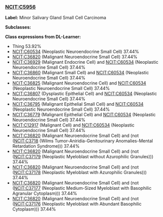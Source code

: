 
### [NCIT:C5956](http://purl.obolibrary.org/obo/NCIT_C5956)
**Label:** Minor Salivary Gland Small Cell Carcinoma

**Subclasses:** 

**Class expressions from DL-Learner:**

- Thing 53.92%
- [NCIT:C60534](http://purl.obolibrary.org/obo/NCIT_C60534) (Neoplastic Neuroendocrine Small Cell) 37.44%
- [NCIT:C36820](http://purl.obolibrary.org/obo/NCIT_C36820) (Malignant Neuroendocrine Small Cell) 37.44%
- [NCIT:C36929](http://purl.obolibrary.org/obo/NCIT_C36929) (Malignant Endocrine Cell) and [NCIT:C60534](http://purl.obolibrary.org/obo/NCIT_C60534) (Neoplastic Neuroendocrine Small Cell) 37.44%
- [NCIT:C36860](http://purl.obolibrary.org/obo/NCIT_C36860) (Malignant Small Cell) and [NCIT:C60534](http://purl.obolibrary.org/obo/NCIT_C60534) (Neoplastic Neuroendocrine Small Cell) 37.44%
- [NCIT:C36825](http://purl.obolibrary.org/obo/NCIT_C36825) (Malignant Neuroendocrine Cell) and [NCIT:C60534](http://purl.obolibrary.org/obo/NCIT_C60534) (Neoplastic Neuroendocrine Small Cell) 37.44%
- [NCIT:C36807](http://purl.obolibrary.org/obo/NCIT_C36807) (Dysplastic Epithelial Cell) and [NCIT:C60534](http://purl.obolibrary.org/obo/NCIT_C60534) (Neoplastic Neuroendocrine Small Cell) 37.44%
- [NCIT:C36795](http://purl.obolibrary.org/obo/NCIT_C36795) (Malignant Epithelial Small Cell) and [NCIT:C60534](http://purl.obolibrary.org/obo/NCIT_C60534) (Neoplastic Neuroendocrine Small Cell) 37.44%
- [NCIT:C36779](http://purl.obolibrary.org/obo/NCIT_C36779) (Malignant Epithelial Cell) and [NCIT:C60534](http://purl.obolibrary.org/obo/NCIT_C60534) (Neoplastic Neuroendocrine Small Cell) 37.44%
- [NCIT:C12917](http://purl.obolibrary.org/obo/NCIT_C12917) (Malignant Cell) and [NCIT:C60534](http://purl.obolibrary.org/obo/NCIT_C60534) (Neoplastic Neuroendocrine Small Cell) 37.44%
- [NCIT:C36820](http://purl.obolibrary.org/obo/NCIT_C36820) (Malignant Neuroendocrine Small Cell) and (not ([NCIT:C3718](http://purl.obolibrary.org/obo/NCIT_C3718) (Wilms Tumor-Aniridia-Genitourinary Anomalies-Mental Retardation Syndrome))) 37.44%
- [NCIT:C36820](http://purl.obolibrary.org/obo/NCIT_C36820) (Malignant Neuroendocrine Small Cell) and (not ([NCIT:C37179](http://purl.obolibrary.org/obo/NCIT_C37179) (Neoplastic Myeloblast without Azurophilic Granules))) 37.44%
- [NCIT:C36820](http://purl.obolibrary.org/obo/NCIT_C36820) (Malignant Neuroendocrine Small Cell) and (not ([NCIT:C37178](http://purl.obolibrary.org/obo/NCIT_C37178) (Neoplastic Myeloblast with Azurophilic Granules))) 37.44%
- [NCIT:C36820](http://purl.obolibrary.org/obo/NCIT_C36820) (Malignant Neuroendocrine Small Cell) and (not ([NCIT:C37177](http://purl.obolibrary.org/obo/NCIT_C37177) (Neoplastic Medium-Sized Myeloblast with Basophilic Agranular Cytoplasm))) 37.44%
- [NCIT:C36820](http://purl.obolibrary.org/obo/NCIT_C36820) (Malignant Neuroendocrine Small Cell) and (not ([NCIT:C37176](http://purl.obolibrary.org/obo/NCIT_C37176) (Neoplastic Myeloblast with Abundant Basophilic Cytoplasm))) 37.44%


